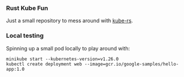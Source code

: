 ### Rust Kube Fun

Just a small repository to mess around with [kube-rs](https://github.com/kube-rs/kube/tree/main).

### Local testing
Spinning up a small pod locally to play around with:
```
minikube start --kubernetes-version=v1.26.0
kubectl create deployment web --image=gcr.io/google-samples/hello-app:1.0
```
